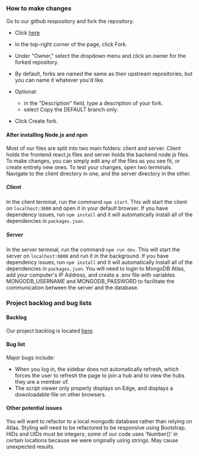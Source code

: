 ### How to make changes
Go to our github respository and fork the repository.
* Click [here](https://github.com/Bmfioresi/stage-managers-book)

* In the top-right corner of the page, click Fork.

* Under "Owner," select the dropdown menu and click an owner for the forked repository.

* By default, forks are named the same as their upstream repositories, but you can name it whatever you'd like.

* Optional:
  * in the "Description" field, type a description of your fork.
  * select Copy the DEFAULT branch only.

* Click Create fork.

#### After installing Node.js and npm
Most of our files are split into two main folders: client and server. Client holds the frontend react.js files and server holds the backend node.js files. To make changes, you can simply edit any of the files as you see fit, or create entirely new ones.
To test your changes, open two terminals. Navigate to the client directory in one, and the server directory in the other.

##### Client
In the client terminal, run the command `npm start`. This will start the client on `localhost:3000` and open it in your default browser. If you have dependency issues, run `npm install` and it will automatically install all of the dependencies in `packages.json`.
##### Server
In the server terminal, run the command `npm run dev`. This will start the server on `localhost:8000` and run it in the background. If you have dependency issues, run `npm install` and it will automatically install all of the dependencies in `packages.json`.
You will need to login to MongoDB Atlas, add your computer's IP Address, and create a .env file with variables MONGODB_USERNAME and MONGODB_PASSWORD to facilitate the communication between the server and the database.

### Project backlog and bug lists

#### Backlog
Our project backlog is located [here](https://docs.npmjs.com/downloading-and-installing-node-js-and-npm).

#### Bug list
Major bugs include:
* When you log in, the sidebar does not automatically refresh, which forces the user to refresh the page to join a hub and to view the hubs they are a member of.
* The script viewer only properly displays on Edge, and displays a downloadable file on other browsers.

#### Other potential issues
You will want to refactor to a local mongodb database rather than relying on Atlas.
Styling will need to be refactored to be responsive using Bootstrap.
HIDs and UIDs must be integers; some of our code uses 'Number()' in certain locations because we were originally using strings. May cause unexpected results.